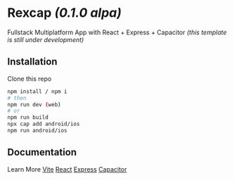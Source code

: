 # Rexcap _(0.1.0 alpa)_
Fullstack Multiplatform App with React + Express + Capacitor
_(this template is still under development)_
## Installation
Clone this repo
```bash
npm install / npm i
# then
npm run dev (web)
# or
npm run build
npx cap add android/ios
npm run android/ios
```
## Documentation
Learn More
[Vite](https://vitejs.dev) [React](https://react.dev) [Express](https://expressjs.com) [Capacitor](https://capacitorjs.com)
